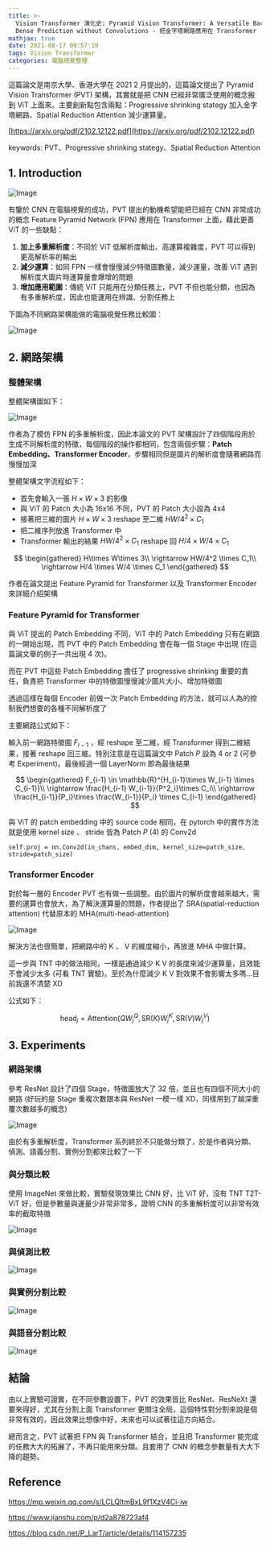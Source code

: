 ```yaml
---
title: >-
  Vision Transformer 演化史: Pyramid Vision Transformer: A Versatile Backbone for
  Dense Prediction without Convolutions - 把金字塔網路應用在 Transformer
mathjax: true
date: 2021-08-17 09:57:19
tags: Vision Transformer
categories: 電腦視覺整理
---
```


這篇論文是南京大學、香港大學在 2021 2 月提出的，這篇論文提出了 Pyramid Vision Transformer (PVT) 架構，其實就是把 CNN 已經非常廣泛使用的概念搬到 ViT 上面來。主要創新點包含兩點：Progressive shrinking stategy 加入金字塔網路、Spatial Reduction Attention 減少運算量。

[https://arxiv.org/pdf/2102.12122.pdf](https://arxiv.org/pdf/2102.12122.pdf)

keywords: PVT、Progressive shrinking stategy、Spatial Reduction Attention
<!--more-->

## 1. Introduction

![Image](https://i.imgur.com/vrcjsZQ.png)

有鑒於 CNN 在電腦視覺的成功，PVT 提出的動機希望能把已經在 CNN 非常成功的概念 Feature Pyramid Network (FPN) 應用在 Transformer 上面，藉此更善 ViT 的一些缺點：

1. **加上多重解析度**：不同於 ViT 低解析度輸出、高運算複雜度，PVT 可以得到更高解析率的輸出
2. **減少運算**：如同 FPN 一樣會慢慢減少特徵圖數量，減少運量，改善 ViT 遇到解析度大圖片時運算量會爆增的問題
3. **增加應用範圍**：傳統 ViT 只能用在分類任務上，PVT 不但也能分類，也因為有多重解析度，因此也能運用在辨識、分割任務上

下圖為不同網路架構能做的電腦視覺任務比較圖：

![Image](https://i.imgur.com/O69770a.png)

## 2. 網路架構

### 整體架構

整體架構圖如下：

![Image](https://i.imgur.com/iJ2sJ1d.png)

作者為了模仿 FPN 的多重解析度，因此本論文的 PVT 架構設計了四個階段用於生成不同解析度的特徵，每個階段的操作都相同，包含兩個步驟：**Patch Embedding、Transformer Encoder**，步驟相同但是圖片的解析度會隨著網路而慢慢加深

整體架構文字流程如下：

* 首先會輸入一張 $H\times W\times 3$ 的影像
* 與 ViT 的 Patch 大小為 16x16 不同，PVT 的 Patch 大小設為 4x4
* 接著把三維的圖片 $H\times W\times 3$ reshape 至二維 $HW/4^2 \times C_1$
* 把二維序列放進 Transformer 中
* Transformer 輸出的結果 $HW/4^2 \times C_1$ reshape 回 $H/4 \times W/4 \times C_1$

$$
\begin{gathered}
H\times W\times 3\\
\rightarrow HW/4^2 \times C_1\\
\rightarrow H/4 \times W/4 \times C_1
\end{gathered}
$$

作者在論文提出 Feature Pyramid for Transformer 以及 Transformer Encoder 來詳細介紹架構

### Feature Pyramid for Transformer

與 ViT 提出的 Patch Embedding 不同，ViT 中的 Patch Embedding 只有在網路的一開始出現，而 PVT 中的 Patch Embedding 會在每一個 Stage 中出現 (在這篇論文舉的例子一共出現 4 次)。

而在 PVT 中這些 Patch Embedding 擔任了 progressive shrinking 重要的責任，負責把 Transformer 中的特徵圖慢慢減少圖片大小、增加特徵圖

透過這樣在每個 Encoder 前做一次 Patch Embedding 的方法，就可以人為的控制我們想要的各種不同解析度了

主要網路公式如下：

輸入前一網路特徵圖 $F_{i-1}$ ，經 reshape 至二維，經 Transformer 得到二維結果，接著 reshape 回三維。特別注意是在這篇論文中 Patch $P$ 設為 4 or 2 (可參考 Experiment)。最後經過一個 LayerNorm 即為最後結果

$$
\begin{gathered}
F_{i-1} \in \mathbb{R}^{H_{i-1}\times W_{i-1} \times C_{i-1}}\\
\rightarrow \frac{H_{i-1} W_{i-1}}{P^2_i}\times C_i\\
\rightarrow \frac{H_{i-1}}{P_i}\times \frac{W_{i-1}}{P_i} \times C_{i-1}
\end{gathered}
$$

與 ViT 的 patch embedding 中的 source code 相同，在 pytorch 中的實作方法就是使用 kernel size 、 stride 皆為 Patch $P$ (4) 的 Conv2d

```python=
self.proj = nn.Conv2d(in_chans, embed_dim, kernel_size=patch_size, stride=patch_size)
```

### Transformer Encoder

對於每一層的 Encoder PVT 也有做一些調整。由於圖片的解析度會越來越大，需要的運算也會放大，為了解決運算量的問題，作者提出了 SRA(spatial-reduction attention) 代替原本的 MHA(multi-head-attention)

![Image](https://i.imgur.com/gDRAYaY.png)

解決方法也很簡單，把網路中的 K 、 V 的維度縮小，再放進 MHA 中做計算。

這一步與 TNT 中的做法相同，一樣是通過減少 K V 的長度來減少運算量，且效能不會減少太多 (可看 TNT 實驗)。至於為什麼減少 K V 對效果不會影響太多嗎…目前我還不清楚 XD

公式如下：

$$
\mathrm{head}_j = \mathrm{Attention}(QW^Q_j,\mathrm{SR}(K)W^K_j,\mathrm{SR}(V)W^V_j)
$$

## 3. Experiments

### 網路架構

參考 ResNet 設計了四個 Stage，特徵圖放大了 32 倍，並且也有四個不同大小的網路 (好玩的是 Stage 重複次數跟本與 ResNet 一模一樣 XD，同樣用到了越深重覆次數越多的概念)

![Image](https://i.imgur.com/d4R63cK.png)

由於有多重解析度，Transformer 系列終於不只能做分類了，於是作者與分類、偵測、語義分割、實例分割都來比較了一下

### 與分類比較

使用 ImageNet 來做比較，實驗發現效果比 CNN 好，比 ViT 好，沒有 TNT T2T-ViT 好，但是參數量與運量少非常非常多，證明 CNN 的多重解析度可以非常有效率的截取特徵

![Image](https://i.imgur.com/JDMZ5tR.png)

### 與偵測比較

![Image](https://i.imgur.com/QQbp295.png)

### 與實例分割比較

![Image](https://i.imgur.com/50I4xEw.png)

### 與語音分割比較

![Image](https://i.imgur.com/WbXqa14.png)

## 結論

由以上實驗可證實，在不同參數設置下，PVT 的效果皆比 ResNet、ResNeXt 還要來得好，尤其在分割上面 Transformer 更關注全局，這個特性對分割來說是個非常有效的，因此效果比想像中好，未來也可以試著往這方向結合。

總而言之，PVT 試著把 FPN 與 Transformer 結合，並且把 Transformer 能完成的任務大大的拓展了，不再只能用來分類。且套用了 CNN 的概念參數量有大大下降的趨勢。

## Reference

https://mp.weixin.qq.com/s/LCLQltmBxL9f1XzV4Ci-iw

https://www.jianshu.com/p/d2a878723af4

https://blog.csdn.net/P_LarT/article/details/114157235